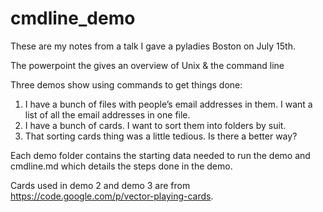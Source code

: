 cmdline_demo
============
These are my notes from a talk I gave a pyladies Boston on July 15th.

The powerpoint the gives an overview of Unix & the command line

Three demos show using commands to get things done:

1. I have a bunch of files with people’s email addresses in them. I want a list of all the email addresses in one file.
2. I have a bunch of cards. I want to sort them into folders by suit.
3. That sorting cards thing was a little tedious. Is there a better way?

Each demo folder contains the starting data needed to run the demo and cmdline.md which details the steps done in the demo.

Cards used in demo 2 and demo 3 are from https://code.google.com/p/vector-playing-cards.
